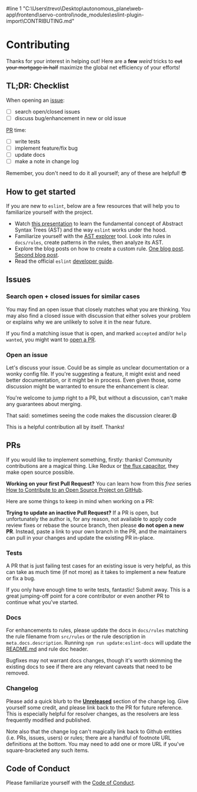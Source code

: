 #line 1 "C:\\Users\\trevo\\Desktop\\autonomous_plane\\web-app\\frontend\\servo-control\\node_modules\\eslint-plugin-import\\CONTRIBUTING.md"
# Contributing

Thanks for your interest in helping out! Here are a **few** _weird_ tricks to ~~cut your mortgage in half~~ maximize the global net efficiency of your efforts!

## TL;DR: Checklist

When opening an [issue](#issues):

- [ ] search open/closed issues
- [ ] discuss bug/enhancement in new or old issue

[PR](#prs) time:

- [ ] write tests
- [ ] implement feature/fix bug
- [ ] update docs
- [ ] make a note in change log

Remember, you don't need to do it all yourself; any of these are helpful! 😎

## How to get started

If you are new to `eslint`, below are a few resources that will help you to familiarize yourself with the project.

- Watch [this presentation](https://www.youtube.com/watch?v=2W9tUnALrLg) to learn the fundamental concept of Abstract Syntax Trees (AST) and the way `eslint` works under the hood.
- Familiarize yourself with the [AST explorer](https://astexplorer.net/) tool. Look into rules in `docs/rules`, create patterns in the rules, then analyze its AST.
- Explore the blog posts on how to create a custom rule. [One blog post](https://blog.yonatan.dev/writing-a-custom-eslint-rule-to-spot-undeclared-props/). [Second blog post](https://betterprogramming.pub/creating-custom-eslint-rules-cdc579694608).
- Read the official `eslint` [developer guide](https://eslint.org/docs/latest/developer-guide/architecture/).

## Issues

### Search open + closed issues for similar cases

  You may find an open issue that closely matches what you are thinking. You may also find a closed issue with discussion that either solves your problem or explains why we are unlikely to solve it in the near future.

  If you find a matching issue that is open, and marked `accepted` and/or `help wanted`, you might want to [open a PR](#prs).

### Open an issue

  Let's discuss your issue. Could be as simple as unclear documentation or a wonky config file.
  If you're suggesting a feature, it might exist and need better documentation, or it might be in process. Even given those, some discussion might be warranted to ensure the enhancement is clear.

  You're welcome to jump right to a PR, but without a discussion, can't make any guarantees about merging.

  That said: sometimes seeing the code makes the discussion clearer.😄

This is a helpful contribution all by itself. Thanks!

## PRs

If you would like to implement something, firstly: thanks! Community contributions are a magical thing. Like Redux or [the flux capacitor](https://youtu.be/SR5BfQ4rEqQ?t=2m25s), they make open source possible.

**Working on your first Pull Request?**
You can learn how from this _free_ series [How to Contribute to an Open Source Project on GitHub](https://egghead.io/series/how-to-contribute-to-an-open-source-project-on-github).

Here are some things to keep in mind when working on a PR:

**Trying to update an inactive Pull Request?**
If a PR is open, but unfortunately the author is, for any reason, not available to apply code review fixes or rebase the source branch, then please **do not open a new PR**.
Instead, paste a link to your own branch in the PR, and the maintainers can pull in your changes and update the existing PR in-place.

### Tests

A PR that is just failing test cases for an existing issue is very helpful, as this can take as much time (if not more) as it takes to implement a new feature or fix a bug.

If you only have enough time to write tests, fantastic! Submit away. This is a great jumping-off point for a core contributor or even another PR to continue what you've started.

### Docs

For enhancements to rules, please update the docs in `docs/rules` matching the rule filename from `src/rules` or the rule description in `meta.docs.description`. Running `npm run update:eslint-docs` will update the [README.md] and rule doc header.

Bugfixes may not warrant docs changes, though it's worth skimming the existing docs to see if there are any relevant caveats that need to be removed.

### Changelog

Please add a quick blurb to the [**Unreleased**](./CHANGELOG.md#unreleased) section of the change log. Give yourself some credit, and please link back to the PR for future reference. This is especially helpful for resolver changes, as the resolvers are less frequently modified and published.

Note also that the change log can't magically link back to Github entities (i.e. PRs, issues, users) or rules; there are a handful of footnote URL definitions at the bottom. You may need to add one or more URL if you've square-bracketed any such items.

## Code of Conduct

Please familiarize yourself with the [Code of Conduct](https://github.com/import-js/.github/blob/main/CODE_OF_CONDUCT.md).

[README.md]: ./README.md
